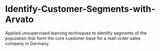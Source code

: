 # Identify-Customer-Segments-with-Arvato
 Applied unsupervised learning techniques to identify segments of the population that form the core customer base for a mail-order sales company in Germany.
